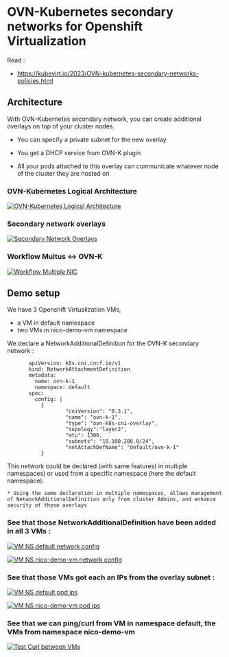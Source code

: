 # OVN-Kubernetes secondary networks for Openshift Virtualization

Read : 

  * https://kubevirt.io/2023/OVN-kubernetes-secondary-networks-policies.html

## Architecture

With OVN-Kubernetes secondary network, you can create additional overlays on top of your cluster nodes.

  * You can specify a private subnet for the new overlay
    
  * You get a DHCP service from OVN-K plugin
    
  * All your pods attached to this overlay can communicate whatever node of the cluster they are hosted on

### OVN-Kubernetes Logical Architecture

[![OVN-Kubernetes Logical Architecture](https://github.com/fdavalo/ocp-virt-ovn-k/blob/main/ovn-k-archi.png?raw=true)](ovn-k-archi.png)

### Secondary network overlays

[![Secondary Network Overlays](https://github.com/fdavalo/ocp-virt-ovn-k/blob/main/secondary-network-overlays-img1.png?raw=true)](secondary-network-overlays-img1.png)

### Workflow Multus <-> OVN-K

[![Workflow Multiple NIC](https://github.com/fdavalo/ocp-virt-ovn-k/blob/main/mult-nic-workflow.png?raw=true)](mult-nic-workflow.png)

## Demo setup

We have 3 Openshift Virtualization VMs,

   * a VM in default namespace
   * two VMs in nico-demo-vm namespace

We declare a NetworkAdditionalDefinition for the OVN-K secondary network : 

           apiVersion: k8s.cni.cncf.io/v1
           kind: NetworkAttachmentDefinition
           metadata:
             name: ovn-k-1
             namespace: default
           spec:
             config: |
               {
                       "cniVersion": "0.3.1", 
                       "name": "ovn-k-1", 
                       "type": "ovn-k8s-cni-overlay", 
                       "topology":"layer2", 
                       "mtu": 1300, 
                       "subnets": "10.100.200.0/24",
                       "netAttachDefName": "default/ovn-k-1" 
               }
    

This network could be declared (with same features) in multiple namespaces) or used from a specific namespace (here the default namespace).

    * Using the same declaration in multiple namespaces, allows management of NetworkAdditionalDefinition only from cluster Admins, and enhance security of those overlays

### See that those NetworkAdditionalDefinition have been added in all 3 VMs : 

[![VM NS default network config](https://github.com/fdavalo/ocp-virt-ovn-k/blob/main/vm-default-config-network.png?raw=true)](vm-default-config-network.png)

[![VM NS nico-demo-vm network config](https://github.com/fdavalo/ocp-virt-ovn-k/blob/main/vm-nico-demo-vm-config-network.png?raw=true)](vm-nico-demo-vm-config-network.png)

### See that those VMs got each an IPs from the overlay subnet : 

[![VM NS default pod ips](https://github.com/fdavalo/ocp-virt-ovn-k/blob/main/vm-default-ips-node.png?raw=true)](vm-default-ips-node.png)

[![VM NS nico-demo-vm pod ips](https://github.com/fdavalo/ocp-virt-ovn-k/blob/main/vm-nico-demo-vm-ips-node.png?raw=true)](vm-nico-demo-vm-ips-node.png)

### See that we can ping/curl from VM in namespace default, the VMs from namespace nico-demo-vm

[![Test Curl between VMs](https://github.com/fdavalo/ocp-virt-ovn-k/blob/main/ping-curl-from-vm.png?raw=true)](ping-curl-from-vm.png)


